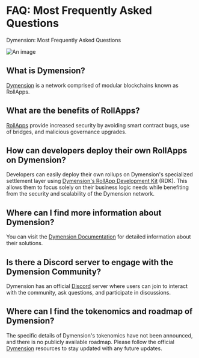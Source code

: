 # FAQ: Most Frequently Asked Questions

Dymension: Most Frequently Asked Questions

![An image](/dymension-faq.svg)

## What is Dymension?
[Dymension](https://dymension.xyz/) is a network comprised of modular blockchains known as RollApps.

## What are the benefits of RollApps?
[RollApps](https://docs.dymension.xyz/learn/rollapps/dymension-rdk) provide increased security by avoiding smart contract bugs, use of bridges, and malicious governance upgrades.

## How can developers deploy their own RollApps on Dymension?
Developers can easily deploy their own rollups on Dymension's specialized settlement layer using [Dymension's RollApp Development Kit](https://github.com/dymensionxyz/dymension-rdk) (RDK). This allows them to focus solely on their business logic needs while benefiting from the security and scalability of the Dymension network.

## Where can I find more information about Dymension? 
You can visit the [Dymension Documentation](https://docs.dymension.xyz/) for detailed information about their solutions.

## Is there a Discord server to engage with the Dymension Community? 
Dymension has an official [Discord](https://discord.com/invite/dymension) server where users can join to interact with the community, ask questions, and participate in discussions.

## Where can I find the tokenomics and roadmap of Dymension?
The specific details of Dymension's tokenomics have not been announced, and there is no publicly available roadmap. Please follow the official [Dymension](https://dymension.xyz/) resources to stay updated with any future updates.